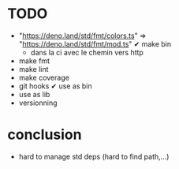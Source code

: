TODO
====
- "https://deno.land/std/fmt/colors.ts" => "https://deno.land/std/fmt/mod.ts"
✔ make bin
  - dans la ci avec le chemin vers http
- make fmt
- make lint
- make coverage
- git hooks
✔ use as bin
- use as lib
- versionning


conclusion
==========
- hard to manage std deps (hard to find path,...)
